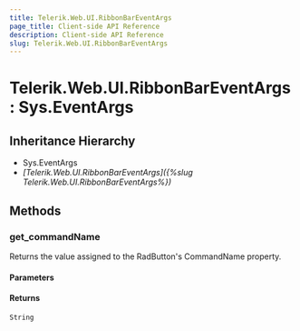 ```yaml
---
title: Telerik.Web.UI.RibbonBarEventArgs
page_title: Client-side API Reference
description: Client-side API Reference
slug: Telerik.Web.UI.RibbonBarEventArgs
---
```


# Telerik.Web.UI.RibbonBarEventArgs : Sys.EventArgs

## Inheritance Hierarchy

* Sys.EventArgs
* *[Telerik.Web.UI.RibbonBarEventArgs]({%slug Telerik.Web.UI.RibbonBarEventArgs%})*

## Methods

### get_commandName

Returns the value assigned to the RadButton's CommandName property.

#### Parameters

#### Returns

`String` 
